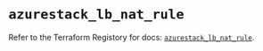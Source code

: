 # `azurestack_lb_nat_rule`

Refer to the Terraform Registory for docs: [`azurestack_lb_nat_rule`](https://registry.terraform.io/providers/hashicorp/azurestack/1.0.0/docs/resources/lb_nat_rule).
